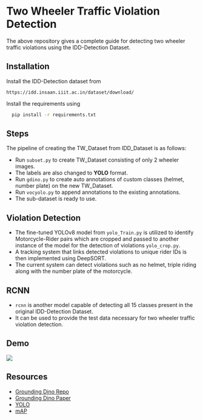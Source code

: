 
# Two Wheeler Traffic Violation Detection
The above repository gives a complete guide for detecting two wheeler traffic violations using the IDD-Detection Dataset.



## Installation
Install the IDD-Detection dataset from 
```https
https://idd.insaan.iiit.ac.in/dataset/download/
```
Install the requirements using

```bash
  pip install -r requirements.txt
```

## Steps
The pipeline of creating the TW_Dataset from IDD_Dataset is as follows:
+ Run `subset.py` to create TW_Dataset consisting of only 2 wheeler images.
+ The labels are also changed to **YOLO** format. 
+ Run `gdino.py` to create auto annotations of custom classes (helmet, number plate) on the new TW_Dataset.
+ Run  `vocyolo.py` to append annotations to the existing annotations.
+ The sub-dataset is ready to use.

## Violation Detection
+ The fine-tuned YOLOv8 model from `yolo_Train.py` is utilized to identify Motorcycle-Rider
pairs which are cropped and passed to another instance of the model for the
detection of violations  `yolo_crop.py`.
+ A tracking system that links detected violations to unique rider IDs
is then implemented using DeepSORT.
+ The current system can detect violations such as no helmet, triple
riding along with the number plate of the motorcycle.

## RCNN
+ `rcnn` is another model capable of detecting all  15 classes present in the original IDD-Detection Dataset.
+ It can be used to provide the test data necessary for two wheeler traffic violation detection.

## Demo
![](https://github.com/VizalV/TW_Detection/blob/main/Demo.gif)

## Resources

 - [Grounding Dino Repo](https://github.com/IDEA-Research/GroundingDINO)
 - [Grounding Dino Paper](https://arxiv.org/abs/2303.05499)
 - [YOLO](https://github.com/ultralytics/ultralytics)
 - [mAP](https://www.v7labs.com/blog/mean-average-precision)


